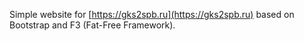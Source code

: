 Simple website for [https://gks2spb.ru](https://gks2spb.ru) based on Bootstrap and F3 (Fat-Free Framework).